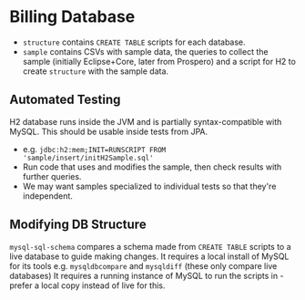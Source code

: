 Billing Database
====
- `structure` contains `CREATE TABLE` scripts for each database.
- `sample` contains CSVs with sample data, the queries to collect the sample (initially Eclipse+Core, later from Prospero) and a script for H2 to create `structure` with the sample data.

Automated Testing
----
H2 database runs inside the JVM and is partially syntax-compatible with MySQL. This should be usable inside tests from JPA.
- e.g. `jdbc:h2:mem;INIT=RUNSCRIPT FROM 'sample/insert/initH2Sample.sql'`
- Run code that uses and modifies the sample, then check results with further queries.
- We may want samples specialized to individual tests so that they're independent.

Modifying DB Structure
----
`mysql-sql-schema` compares a schema made from `CREATE TABLE` scripts to a live database to guide making changes.
It requires a local install of MySQL for its tools e.g. `mysqldbcompare` and `mysqldiff` (these only compare live databases)
It requires a running instance of MySQL to run the scripts in - prefer a local copy instead of live for this.